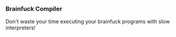 ### Brainfuck Compiler
Don't waste your time executing your brainfuck programs with slow interpreters!
